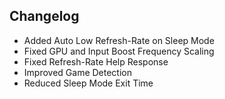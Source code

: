 ## Changelog

- Added Auto Low Refresh-Rate on Sleep Mode
- Fixed GPU and Input Boost Frequency Scaling
- Fixed Refresh-Rate Help Response
- Improved Game Detection
- Reduced Sleep Mode Exit Time
